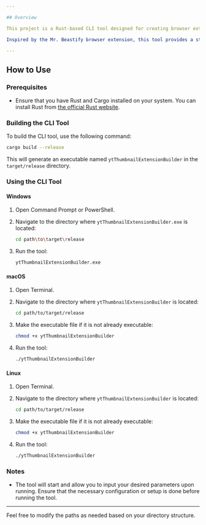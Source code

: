 ```yaml
---

## Overview

This project is a Rust-based CLI tool designed for creating browser extensions that dynamically inject a random image from a predefined set into each thumbnail on a webpage. 

Inspired by the Mr. Beastify browser extension, this tool provides a straightforward method for customizing the appearance of thumbnails with unique images. For reference, you can explore the original Mr. Beastify extension here: [Mr. Beastify Extension](https://chromewebstore.google.com/detail/youtube-mrbeastify/dbmaeobgdodeimjdjnkipbfhgeldnmeb).

---
```


## How to Use

### Prerequisites

- Ensure that you have Rust and Cargo installed on your system. You can install Rust from [the official Rust website](https://www.rust-lang.org/tools/install).

### Building the CLI Tool

To build the CLI tool, use the following command:

```bash
cargo build --release
```

This will generate an executable named `ytThumbnailExtensionBuilder` in the `target/release` directory.

### Using the CLI Tool

#### Windows

1. Open Command Prompt or PowerShell.
2. Navigate to the directory where `ytThumbnailExtensionBuilder.exe` is located:

   ```bash
   cd path\to\target\release
   ```

3. Run the tool:

   ```bash
   ytThumbnailExtensionBuilder.exe
   ```

#### macOS

1. Open Terminal.
2. Navigate to the directory where `ytThumbnailExtensionBuilder` is located:

   ```bash
   cd path/to/target/release
   ```

3. Make the executable file if it is not already executable:

   ```bash
   chmod +x ytThumbnailExtensionBuilder
   ```

4. Run the tool:

   ```bash
   ./ytThumbnailExtensionBuilder
   ```

#### Linux

1. Open Terminal.
2. Navigate to the directory where `ytThumbnailExtensionBuilder` is located:

   ```bash
   cd path/to/target/release
   ```

3. Make the executable file if it is not already executable:

   ```bash
   chmod +x ytThumbnailExtensionBuilder
   ```

4. Run the tool:

   ```bash
   ./ytThumbnailExtensionBuilder
   ```

### Notes

- The tool will start and allow you to input your desired parameters upon running. Ensure that the necessary configuration or setup is done before running the tool.

---

Feel free to modify the paths as needed based on your directory structure.
